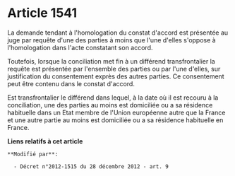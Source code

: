 # Article 1541

La demande tendant à l'homologation du constat d'accord est présentée au juge par requête d'une des parties à moins que l'une
d'elles s'oppose à l'homologation dans l'acte constatant son accord. 

Toutefois, lorsque la conciliation met fin à un différend transfrontalier la requête est présentée par l'ensemble des parties
ou par l'une d'elles, sur justification du consentement exprès des autres parties. Ce consentement peut être contenu dans le
constat d'accord. 

Est transfrontalier le différend dans lequel, à la date où il est recouru à la conciliation, une des parties au moins est
domiciliée ou a sa résidence habituelle dans un Etat membre de l'Union européenne autre que la France et une autre partie au
moins est domiciliée ou a sa résidence habituelle en France.

**Liens relatifs à cet article**

	**Modifié par**:

	  - Décret n°2012-1515 du 28 décembre 2012 - art. 9
